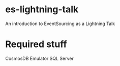 # es-lightning-talk
An introduction to EventSourcing as a Lightning Talk


# Required stuff
CosmosDB Emulator
SQL Server